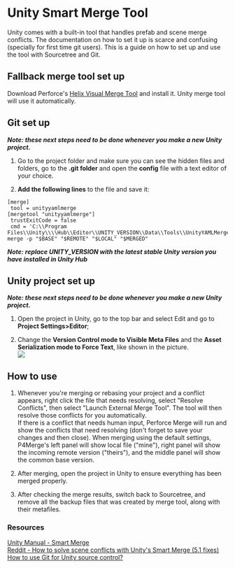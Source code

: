 # Unity Smart Merge Tool

Unity comes with a built-in tool that handles prefab and scene merge conflicts. The documentation on how to set it up is scarce and confusing (specially for first time git users).
This is a guide on how to set up and use the tool with Sourcetree and Git.


## Fallback merge tool set up

Download Perforce's [Helix Visual Merge Tool](https://www.perforce.com/downloads/visual-merge-tool) and install it. Unity merge tool will use it automatically.


## Git set up

**_Note: these next steps need to be done whenever you make a new Unity project._**

1. Go to the project folder and make sure you can see the hidden files and folders, go to the **.git folder** and open the **config** file with a text editor of your choice.

2. **Add the following lines** to the file and save it:
```
[merge]
 tool = unityyamlmerge
[mergetool "unityyamlmerge"]
 trustExitCode = false
 cmd = 'C:\\Program Files\\Unity\\\\Hub\\Editor\\UNITY_VERSION\\Data\\Tools\\UnityYAMLMerge.exe' merge -p "$BASE" "$REMOTE" "$LOCAL" "$MERGED"
```
**_Note: replace UNITY_VERSION with the latest stable Unity version you have installed in Unity Hub_**

## Unity project set up

**_Note: these next steps need to be done whenever you make a new Unity project._**

1. Open the project in Unity, go to the top bar and select Edit and go to **Project Settings>Editor**;

2. Change the **Version Control mode to Visible Meta Files** and the **Asset Serialization mode to Force Text**, like shown in the picture. <br/>
![](images/project-settings.png)

## How to use

1. Whenever you're merging or rebasing your project and a conflict appears, right click the file that needs resolving, select "Resolve Conflicts", then select "Launch External Merge Tool".
The tool will then resolve those conflicts for you automatically. </br>
If there is a conflict that needs human input, Perforce Merge will run and show the conflicts that need resolving (don't forget to save your changes and then close). When merging using the default settings, P4Merge's left panel will show local file ("mine"), right panel will show the incoming remote version ("theirs"), and the middle panel will show the common base version.

2. After merging, open the project in Unity to ensure everything has been merged properly.

3. After checking the merge results, switch back to Sourcetree, and remove all the backup files that was created by merge tool, along with their metafiles.


### Resources
[Unity Manual - Smart Merge](https://docs.unity3d.com/Manual/SmartMerge.html) <br/>
[Reddit - How to solve scene conflicts with Unity's Smart Merge (5.1 fixes)](https://www.reddit.com/r/Unity3D/comments/39bdq5/how_to_solve_scene_conflicts_with_unitys_smart/)<br/>
[How to use Git for Unity source control?](http://stackoverflow.com/questions/18225126/how-to-use-git-for-unity-source-control)

